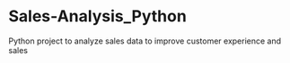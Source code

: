 # Sales-Analysis_Python

Python project to analyze sales data to improve customer experience and sales
